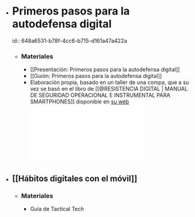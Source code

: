 - # Primeros pasos para la autodefensa digital
  id:: 648a6531-b78f-4cc6-b715-d161a47a422a
	- ### Materiales
		- [[Presentación: Primeros pasos para la autodefensa digital]]
		- [[Guión: Primeros pasos para la autodefensa digital]]
		- Elaboración propia, basado en un taller de una compa, que a su vez se basó en el libro de [[@RESISTENCIA DIGITAL | MANUAL DE SEGURIDAD OPERACIONAL E INSTRUMENTAL PARA SMARTPHONES]] disponible en [su web](https://www.criptica.org/material/resistencia_digital.pdf) ![Resistencia Digital de Críptica](../assets/resistencia_digital_1681865454227_0.pdf)
- ## [[Hábitos digitales con el móvil]]
	- ### Materiales
		- Guía de Tactical Tech